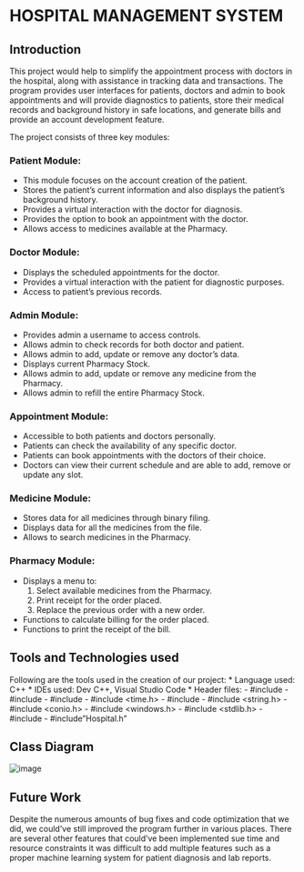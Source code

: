 # HOSPITAL MANAGEMENT SYSTEM

## Introduction
This project would help to simplify the appointment process with doctors in the hospital, along with assistance in tracking data and transactions. The program provides user interfaces for patients, doctors and admin to book appointments and will provide diagnostics to patients, store their medical records and background history in safe locations, and generate bills and provide an account development feature.

The project consists of three key modules:
### Patient Module:
   * This module focuses on the account creation of the patient.
   * Stores the patient’s current information and also displays the patient’s background history.
   * Provides a virtual interaction with the doctor for diagnosis.
   * Provides the option to book an appointment with the doctor.
   * Allows access to medicines available at the Pharmacy.

### Doctor Module:
   * Displays the scheduled appointments for the doctor.
   * Provides a virtual interaction with the patient for diagnostic purposes.
   * Access to patient’s previous records.
  
### Admin Module:
   * Provides admin a username to access controls.
   * Allows admin to check records for both doctor and patient.
   * Allows admin to add, update or remove any doctor’s data.
   * Displays current Pharmacy Stock.
   * Allows admin to add, update or remove any medicine from the Pharmacy.
   * Allows admin to refill the entire Pharmacy Stock.
  
### Appointment Module:
   * Accessible to both patients and doctors personally.
   * Patients can check the availability of any specific doctor.
   * Patients can book appointments with the doctors of their choice.
   * Doctors can view their current schedule and are able to add, remove or update any slot.

### Medicine Module:
   * Stores data for all medicines through binary filing.
   * Displays data for all the medicines from the file.
   * Allows to search medicines in the Pharmacy.
  
### Pharmacy Module:
   * Displays a menu to:
        1. Select available medicines from the Pharmacy.
        2. Print receipt for the order placed.
        3. Replace the previous order with a new order.
   * Functions to calculate billing for the order placed.
   * Functions to print the receipt of the bill.

## Tools and Technologies used
   Following are the tools used in the creation of our project:
    * Language used: C++
    * IDEs used: Dev C++, Visual Studio Code
    *  Header files:
      - #include <iostream>
      - #include <fstream>
      - #include <cstdlib>
      - #include <time.h>
      - #include <iomanip>
      - #include <string.h>
      - #include <conio.h>
      - #include <windows.h>
      - #include <stdlib.h>
      - #include<sstream>
      - #include”Hospital.h”


## Class Diagram

![image](https://github.com/Hassanj34/Hospital-Management-System/assets/96651621/886272de-92b4-411a-9a15-662451d37109)

## Future Work
Despite the numerous amounts of bug fixes and code optimization that we did, we could’ve still improved the program further in various places. There are several other features that could’ve been implemented sue time and resource constraints it was difficult to add multiple features such as a proper machine learning system for patient diagnosis and lab reports.
